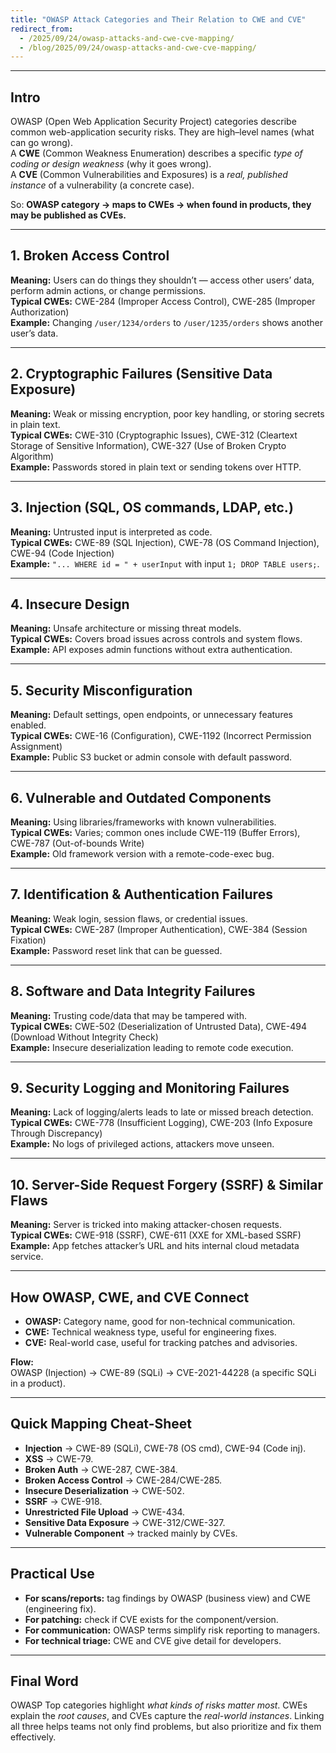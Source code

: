 ```yaml
---
title: "OWASP Attack Categories and Their Relation to CWE and CVE"
redirect_from:
  - /2025/09/24/owasp-attacks-and-cwe-cve-mapping/
  - /blog/2025/09/24/owasp-attacks-and-cwe-cve-mapping/
---
```

---

## Intro

OWASP (Open Web Application Security Project) categories describe common web-application security risks. They are high–level names (what can go wrong).  
A **CWE** (Common Weakness Enumeration) describes a specific *type of coding or design weakness* (why it goes wrong).  
A **CVE** (Common Vulnerabilities and Exposures) is a *real, published instance* of a vulnerability (a concrete case).  

So: **OWASP category → maps to CWEs → when found in products, they may be published as CVEs.**

---

## 1. Broken Access Control
**Meaning:** Users can do things they shouldn’t — access other users’ data, perform admin actions, or change permissions.  
**Typical CWEs:** CWE-284 (Improper Access Control), CWE-285 (Improper Authorization)  
**Example:** Changing `/user/1234/orders` to `/user/1235/orders` shows another user’s data.  

---

## 2. Cryptographic Failures (Sensitive Data Exposure)
**Meaning:** Weak or missing encryption, poor key handling, or storing secrets in plain text.  
**Typical CWEs:** CWE-310 (Cryptographic Issues), CWE-312 (Cleartext Storage of Sensitive Information), CWE-327 (Use of Broken Crypto Algorithm)  
**Example:** Passwords stored in plain text or sending tokens over HTTP.  

---

## 3. Injection (SQL, OS commands, LDAP, etc.)
**Meaning:** Untrusted input is interpreted as code.  
**Typical CWEs:** CWE-89 (SQL Injection), CWE-78 (OS Command Injection), CWE-94 (Code Injection)  
**Example:** `"... WHERE id = " + userInput` with input `1; DROP TABLE users;`.  

---

## 4. Insecure Design
**Meaning:** Unsafe architecture or missing threat models.  
**Typical CWEs:** Covers broad issues across controls and system flows.  
**Example:** API exposes admin functions without extra authentication.  

---

## 5. Security Misconfiguration
**Meaning:** Default settings, open endpoints, or unnecessary features enabled.  
**Typical CWEs:** CWE-16 (Configuration), CWE-1192 (Incorrect Permission Assignment)  
**Example:** Public S3 bucket or admin console with default password.  

---

## 6. Vulnerable and Outdated Components
**Meaning:** Using libraries/frameworks with known vulnerabilities.  
**Typical CWEs:** Varies; common ones include CWE-119 (Buffer Errors), CWE-787 (Out-of-bounds Write)  
**Example:** Old framework version with a remote-code-exec bug.  

---

## 7. Identification & Authentication Failures
**Meaning:** Weak login, session flaws, or credential issues.  
**Typical CWEs:** CWE-287 (Improper Authentication), CWE-384 (Session Fixation)  
**Example:** Password reset link that can be guessed.  

---

## 8. Software and Data Integrity Failures
**Meaning:** Trusting code/data that may be tampered with.  
**Typical CWEs:** CWE-502 (Deserialization of Untrusted Data), CWE-494 (Download Without Integrity Check)  
**Example:** Insecure deserialization leading to remote code execution.  

---

## 9. Security Logging and Monitoring Failures
**Meaning:** Lack of logging/alerts leads to late or missed breach detection.  
**Typical CWEs:** CWE-778 (Insufficient Logging), CWE-203 (Info Exposure Through Discrepancy)  
**Example:** No logs of privileged actions, attackers move unseen.  

---

## 10. Server-Side Request Forgery (SSRF) & Similar Flaws
**Meaning:** Server is tricked into making attacker-chosen requests.  
**Typical CWEs:** CWE-918 (SSRF), CWE-611 (XXE for XML-based SSRF)  
**Example:** App fetches attacker’s URL and hits internal cloud metadata service.  

---

## How OWASP, CWE, and CVE Connect

- **OWASP:** Category name, good for non-technical communication.  
- **CWE:** Technical weakness type, useful for engineering fixes.  
- **CVE:** Real-world case, useful for tracking patches and advisories.  

**Flow:**  
OWASP (Injection) → CWE-89 (SQLi) → CVE-2021-44228 (a specific SQLi in a product).  

---

## Quick Mapping Cheat-Sheet

- **Injection** → CWE-89 (SQLi), CWE-78 (OS cmd), CWE-94 (Code inj).  
- **XSS** → CWE-79.  
- **Broken Auth** → CWE-287, CWE-384.  
- **Broken Access Control** → CWE-284/CWE-285.  
- **Insecure Deserialization** → CWE-502.  
- **SSRF** → CWE-918.  
- **Unrestricted File Upload** → CWE-434.  
- **Sensitive Data Exposure** → CWE-312/CWE-327.  
- **Vulnerable Component** → tracked mainly by CVEs.  

---

## Practical Use

- **For scans/reports:** tag findings by OWASP (business view) and CWE (engineering fix).  
- **For patching:** check if CVE exists for the component/version.  
- **For communication:** OWASP terms simplify risk reporting to managers.  
- **For technical triage:** CWE and CVE give detail for developers.  

---

## Final Word

OWASP Top categories highlight *what kinds of risks matter most*. CWEs explain the *root causes*, and CVEs capture the *real-world instances*. Linking all three helps teams not only find problems, but also prioritize and fix them effectively.
